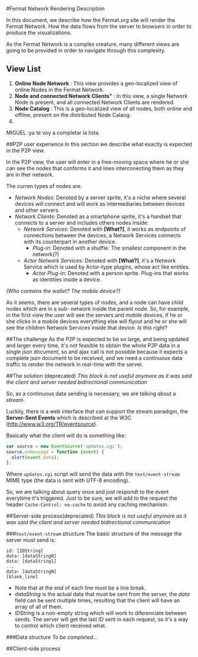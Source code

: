 #Fermat Network Rendering Description

In this document, we describe how the Fermat.org site will render the Fermat Network. How the data flows from the server to browsers in order to produce the visualizations.

As the Fermat Network is a complex creature, many different views are going to be provided in order to navigate through this complexity.

## View List

1. **Online Node Network** : This view provides a geo-localized view of online Nodes in the Fermat Network.
2. **Node and connected Network Clients"** : In this view, a single Network Node is present, and all connected Network Clients are rendered.
3. **Node Catalog** : This is a geo-localized view of all nodes, both online and offline, present on the distributed Node Calaog.
4. 


MIGUEL :ya te voy a completar la lista.



##P2P user experience
In this section we describe what exactly is expected in the P2P view.

In the P2P view, the user will enter in a free-moving space where he or she can see the nodes
that conforms it and lines interconecting them as they are in ther network.

The curren types of nodes are:
- *Network Nodes*: Denoted by a server sprite, it's a niche where several devices will connect and will
work as intermediaries between devices and other servers.
- *Network Clients*: Denoted as a smartphone sprite, it's a handset that connects to a server and
includes others nodes inside:
    - *Network Services*: Denoted with **[What?]**, it works as endpoints of connections
    between the devices, a Network Services connects with its counterpart in another
    device.
        - *Plug-in*: Denoted with a shuffle. The smallest component in the network(?)
    - *Actor Network Services*: Denoted with **[What?]**, it's a Network Service which is used
    by Actor-type plugins, whose act like entities.
        - *Actor Plug-in*: Denoted with a person sprite. Plug-ins that works as identities inside
        a device.

*(Who contains the wallet? The mobile device?)*
        
As it seems, there are several types of nodes, and a node can have child nodes which are in a sub-
network inside the parent node. So, for example, in the first view the user will see the servers and
mobile devices, if he or she clicks in a mobile devices everything else will flyout and he or she will
see the children Network Services inside that device. *Is this right?*

##The challenge
As the P2P is expected to be so large, and being updated and larger every time, it's not feasible
to obtain the whole P2P data in a single json document, so and ajax call is not possible because
it expects a complete json document to be received, and we need a continuous data traffic to 
render the network in real-time with the server.

##The solution (deprecated)
*This block is not useful anymore as it was said the client and server needed bidirectional
communication*

So, as a continuous data sending is necessary, we are talking about a *stream*.

Luckily, there is a web interface that can support the stream paradigm, the **Server-Sent Events**
which is described at the W3C (http://www.w3.org/TR/eventsource).

Basically what the client will do is something like:

```javascript
var source = new EventSource('updates.cgi');
source.onmessage = function (event) {
  alert(event.data);
};
```

Where `updates.cgi` script will send the data with the `text/event-stream` MIME type (the data is sent with UTF-8 encoding).

So, we are talking about query once and just respondt to the event everytime it's triggered. Just
to be sure, we will add to the request the header `Cache-Control: no-cache` to avoid any
caching mechanism.

##Server-side process(deprecated)
*This block is not useful anymore as it was said the client and server needed bidirectional
communication*

###`text/event-stream` structure
The basic structure of the message the server must send is:

```
id: [IDString]
data: [dataString0]
data: [dataString1]
...
data: [dataStringN]
[blank_line]
```

- Note that at the end of each line must be a line break.
- *dataString* is the actual data that must be sent from the server, the *data* field can be sent
multiple times, resulting that the client will have an array of all of them.
- *IDString* is a non-empty string which will work to diferenciate between sends. The server will
get the last ID sent in each request, so it's a way to control which client received what.

###Data structure
*To be completed...*

##Client-side process
